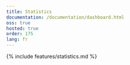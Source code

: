 ```yaml
---
title: Statistics
documentation: /documentation/dashboard.html
oss: true
hosted: true
order: 175
lang: fr
---
```


{% include features/statistics.md %}
